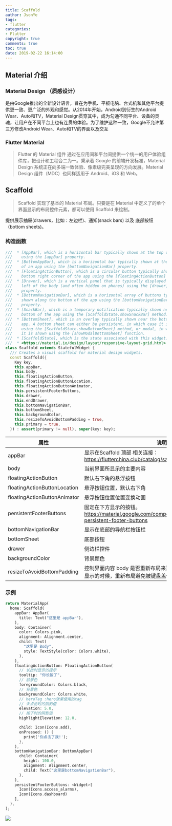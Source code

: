 ```yaml
---
title: Scaffold
author: JsonYe
tags:
- flutter
categories:
- Flutter
copyright: true
comments: true
toc: true
date: 2019-02-22 16:14:00   
---
```

## Material 介绍
### Material Design （质感设计）
是由Google推出的全新设计语言，旨在为手机、平板电脑、台式机和其他平台提供更一致、更广泛的外观和感觉。从2014年开始，Android到衍生的Android Wear、Auto和TV，Material Design贯穿其中，成为勾通不同平台、设备的灵魂，让用户在不同平台上也有连贯的体验。为了维护这种一致，Google不允许第三方修改Android Wear、Auto和TV的界面以及交互

### Flutter Material 
> Flutter 的 Material 组件
通过在应用间和平台间提供一个统一的用户体验组件库，把设计和工程合二为一。秉承着 Google 的前端开发标准，Material Design 系统正在向多端一致体验、像素级完美呈现的方向发展。Material Design 组件（MDC）也同样适用于 Android、iOS 和 Web。

## Scaffold
> Scaffold 实现了基本的 Material 布局。只要是在 Material 中定义了的单个界面显示的布局控件元素，都可以使用 Scaffold 来绘制。

提供展示抽屉(drawers，比如：左边栏)、通知(snack bars) 以及 底部按钮（bottom sheets)。

### 构造函数
```dart
///  * [AppBar], which is a horizontal bar typically shown at the top of an app
///    using the [appBar] property.
///  * [BottomAppBar], which is a horizontal bar typically shown at the bottom
///    of an app using the [bottomNavigationBar] property.
///  * [FloatingActionButton], which is a circular button typically shown in the
///    bottom right corner of the app using the [floatingActionButton] property.
///  * [Drawer], which is a vertical panel that is typically displayed to the
///    left of the body (and often hidden on phones) using the [drawer]
///    property.
///  * [BottomNavigationBar], which is a horizontal array of buttons typically
///    shown along the bottom of the app using the [bottomNavigationBar]
///    property.
///  * [SnackBar], which is a temporary notification typically shown near the
///    bottom of the app using the [ScaffoldState.showSnackBar] method.
///  * [BottomSheet], which is an overlay typically shown near the bottom of the
///    app. A bottom sheet can either be persistent, in which case it is shown
///    using the [ScaffoldState.showBottomSheet] method, or modal, in which case
///    it is shown using the [showModalBottomSheet] function.
///  * [ScaffoldState], which is the state associated with this widget.
///  * <https://material.io/design/layout/responsive-layout-grid.html>
class Scaffold extends StatefulWidget {
  /// Creates a visual scaffold for material design widgets.
  const Scaffold({
    Key key,
    this.appBar,
    this.body,
    this.floatingActionButton,
    this.floatingActionButtonLocation,
    this.floatingActionButtonAnimator,
    this.persistentFooterButtons,
    this.drawer,
    this.endDrawer,
    this.bottomNavigationBar,
    this.bottomSheet,
    this.backgroundColor,
    this.resizeToAvoidBottomPadding = true,
    this.primary = true,
  }) : assert(primary != null), super(key: key);
```
属性	|说明
--|--
appBar	|显示在Scaffold 顶部 相关连接：https://flutterchina.club/catalog/samples/
body	|当前界面所显示的主要内容
floatingActionButton	|默认右下角的悬浮按钮
floatingActionButtonLocation|	悬浮按钮位置，默认右下角
floatingActionButtonAnimator|	悬浮按钮位置位置变换动画
persistentFooterButtons	| 固定在下方显示的按钮。https://material.google.com/components/buttons.html#buttons-persistent-footer-buttons
bottomNavigationBar	| 显示在底部的导航栏按钮栏
bottomSheet	| 底部按钮
drawer | 侧边栏控件
backgroundColor| 背景颜色
resizeToAvoidBottomPadding|控制界面内容 body 是否重新布局来避免底部被覆盖了，比如当键盘显示的时候，重新布局避免被键盘盖住内容。默认值为 true。

### 示例
```dart
return MaterialApp(
  home: Scaffold(
    appBar: AppBar(
      title: Text("这里是 appBar"),
    ),
    body: Container(
      color: Colors.pink,
      alignment: Alignment.center,
      child: Text(
        "这里是 Body",
        style: TextStyle(color: Colors.white),
      ),
    ),
    floatingActionButton: FloatingActionButton(
      // 长按时显示的提示
      tooltip: "你长按了",
      // 前景色
      foregroundColor: Colors.black,
      // 背景色
      backgroundColor: Colors.white,
      // heroTag :hero效果使用的tag
      // 未点击时的阴影值
      elevation: 5.0,
      // 按下时的阴影值
      highlightElevation: 12.0,

      child: Icon(Icons.add),
      onPressed: () {
        print('你点击了我!');
      },
    ),
    bottomNavigationBar: BottomAppBar(
      child: Container(
        height: 100.0,
        alignment: Alignment.center,
        child: Text("这里是bottomNavigationBar"),
      ),
    ),
    persistentFooterButtons: <Widget>[
      Icon(Icons.access_alarms),
      Icon(Icons.dashboard)
    ],
  ),
);
```
![](img/scaffold.jpg)
